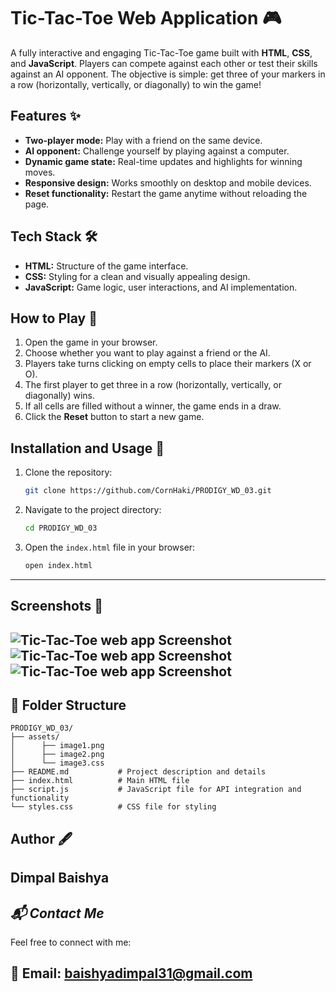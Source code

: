 # Tic-Tac-Toe Web Application 🎮

A fully interactive and engaging Tic-Tac-Toe game built with **HTML**, **CSS**, and **JavaScript**. Players can compete against each other or test their skills against an AI opponent. The objective is simple: get three of your markers in a row (horizontally, vertically, or diagonally) to win the game!

## Features ✨
- **Two-player mode:** Play with a friend on the same device.
- **AI opponent:** Challenge yourself by playing against a computer.
- **Dynamic game state:** Real-time updates and highlights for winning moves.
- **Responsive design:** Works smoothly on desktop and mobile devices.
- **Reset functionality:** Restart the game anytime without reloading the page.

## Tech Stack 🛠️
- **HTML:** Structure of the game interface.
- **CSS:** Styling for a clean and visually appealing design.
- **JavaScript:** Game logic, user interactions, and AI implementation.

## How to Play 🚀
1. Open the game in your browser.
2. Choose whether you want to play against a friend or the AI.
3. Players take turns clicking on empty cells to place their markers (X or O).
4. The first player to get three in a row (horizontally, vertically, or diagonally) wins.
5. If all cells are filled without a winner, the game ends in a draw.
6. Click the **Reset** button to start a new game.


## Installation and Usage 🚀

1. Clone the repository:
   ```bash
   git clone https://github.com/CornHaki/PRODIGY_WD_03.git
2. Navigate to the project directory:
   ```bash
   cd PRODIGY_WD_03
3. Open the <code>index.html</code> file in your browser:
   ```bash
   open index.html
---

## Screenshots 📸
![Tic-Tac-Toe web app Screenshot](assets/image1.png)
![Tic-Tac-Toe web app Screenshot](assets/image2.png)
![Tic-Tac-Toe web app Screenshot](assets/image3.png)
---

## 📂 Folder Structure
```plaintext
PRODIGY_WD_03/
├── assets/
│      ├── image1.png
│      ├── image2.png
│      └── image3.css 
├── README.md           # Project description and details
├── index.html          # Main HTML file
├── script.js           # JavaScript file for API integration and functionality
└── styles.css          # CSS file for styling
```

## Author 🖋️
Dimpal Baishya
---

## *📬 Contact Me*
Feel free to connect with me:

📧 Email: baishyadimpal31@gmail.com
---
